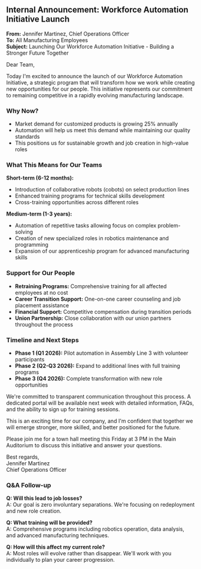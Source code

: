 ## Internal Announcement: Workforce Automation Initiative Launch

**From:** Jennifer Martinez, Chief Operations Officer  
**To:** All Manufacturing Employees  
**Subject:** Launching Our Workforce Automation Initiative - Building a Stronger Future Together  

Dear Team,

Today I'm excited to announce the launch of our Workforce Automation Initiative, a strategic program that will transform how we work while creating new opportunities for our people. This initiative represents our commitment to remaining competitive in a rapidly evolving manufacturing landscape.

### Why Now?
- Market demand for customized products is growing 25% annually
- Automation will help us meet this demand while maintaining our quality standards
- This positions us for sustainable growth and job creation in high-value roles

### What This Means for Our Teams
**Short-term (6-12 months):**
- Introduction of collaborative robots (cobots) on select production lines
- Enhanced training programs for technical skills development
- Cross-training opportunities across different roles

**Medium-term (1-3 years):**
- Automation of repetitive tasks allowing focus on complex problem-solving
- Creation of new specialized roles in robotics maintenance and programming
- Expansion of our apprenticeship program for advanced manufacturing skills

### Support for Our People
- **Retraining Programs:** Comprehensive training for all affected employees at no cost
- **Career Transition Support:** One-on-one career counseling and job placement assistance
- **Financial Support:** Competitive compensation during transition periods
- **Union Partnership:** Close collaboration with our union partners throughout the process

### Timeline and Next Steps
- **Phase 1 (Q1 2026):** Pilot automation in Assembly Line 3 with volunteer participants
- **Phase 2 (Q2-Q3 2026):** Expand to additional lines with full training programs
- **Phase 3 (Q4 2026):** Complete transformation with new role opportunities

We're committed to transparent communication throughout this process. A dedicated portal will be available next week with detailed information, FAQs, and the ability to sign up for training sessions.

This is an exciting time for our company, and I'm confident that together we will emerge stronger, more skilled, and better positioned for the future.

Please join me for a town hall meeting this Friday at 3 PM in the Main Auditorium to discuss this initiative and answer your questions.

Best regards,  
Jennifer Martinez  
Chief Operations Officer  

### Q&A Follow-up
**Q: Will this lead to job losses?**  
A: Our goal is zero involuntary separations. We're focusing on redeployment and new role creation.

**Q: What training will be provided?**  
A: Comprehensive programs including robotics operation, data analysis, and advanced manufacturing techniques.

**Q: How will this affect my current role?**  
A: Most roles will evolve rather than disappear. We'll work with you individually to plan your career progression.